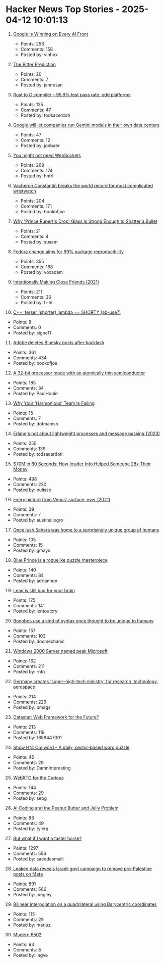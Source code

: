# Hacker News Top Stories - 2025-04-12 10:01:13

1. [Google Is Winning on Every AI Front](https://www.thealgorithmicbridge.com/p/google-is-winning-on-every-ai-front)
   - Points: 256
   - Comments: 158
   - Posted by: vinhnx

2. [The Bitter Prediction](https://4zm.org/2025/04/05/bitter-prediction.html)
   - Points: 20
   - Comments: 7
   - Posted by: jannesan

3. [Rust to C compiler – 95.9% test pass rate, odd platforms](https://fractalfir.github.io/generated_html/cg_clr_odd_platforms.html)
   - Points: 125
   - Comments: 47
   - Posted by: todsacerdoti

4. [Google will let companies run Gemini models in their own data centers](https://www.cnbc.com/2025/04/09/google-will-let-companies-run-gemini-models-in-their-own-data-centers.html)
   - Points: 47
   - Comments: 12
   - Posted by: jonbaer

5. [You might not need WebSockets](https://hntrl.io/posts/you-dont-need-websockets/)
   - Points: 269
   - Comments: 174
   - Posted by: hntrl

6. [Vacheron Constantin breaks the world record for most complicated wristwatch](https://www.hodinkee.com/articles/introducing-vacheron-constantin-les-cabinotiers-solaria)
   - Points: 204
   - Comments: 171
   - Posted by: bookofjoe

7. [Why 'Prince Rupert's Drop' Glass Is Strong Enough to Shatter a Bullet](https://www.popularmechanics.com/science/a40008994/why-the-prince-ruperts-drop-is-so-strong/)
   - Points: 21
   - Comments: 4
   - Posted by: susam

8. [Fedora change aims for 99% package reproducibility](https://lwn.net/Articles/1014979/)
   - Points: 355
   - Comments: 168
   - Posted by: voxadam

9. [Intentionally Making Close Friends (2021)](https://www.neelnanda.io/blog/43-making-friends)
   - Points: 211
   - Comments: 36
   - Posted by: fi-le

10. [C++: terser (shorter) lambda == SHORTY (ab-use?)](https://github.com/hanickadot/shorty)
   - Points: 8
   - Comments: 0
   - Posted by: signa11

11. [Adobe deletes Bluesky posts after backlash](https://petapixel.com/2025/04/10/adobe-deletes-bluesky-posts-after-furious-backlash/)
   - Points: 361
   - Comments: 434
   - Posted by: bookofjoe

12. [A 32-bit processor made with an atomically thin semiconductor](https://arstechnica.com/science/2025/04/researchers-build-a-risc-v-processor-using-a-2d-semiconductor/)
   - Points: 185
   - Comments: 34
   - Posted by: PaulHoule

13. [Why Your 'Harmonious' Team Is Failing](https://terriblesoftware.org/2025/03/12/why-your-harmonious-team-is-actually-failing/)
   - Points: 15
   - Comments: 7
   - Posted by: dotmanish

14. [Erlang's not about lightweight processes and message passing (2023)](https://stevana.github.io/erlangs_not_about_lightweight_processes_and_message_passing.html)
   - Points: 255
   - Comments: 139
   - Posted by: todsacerdoti

15. [$70M in 60 Seconds: How Insider Info Helped Someone 28x Their Money](https://data-and-politics.ghost.io/70-million-in-60-seconds-how-insider-information-helped-someone-28x-their-money/)
   - Points: 498
   - Comments: 220
   - Posted by: pulisse

16. [Every picture from Venus' surface, ever (2021)](https://www.planetary.org/articles/every-picture-from-venus-surface-ever)
   - Points: 39
   - Comments: 7
   - Posted by: austinallegro

17. [Once lush Sahara was home to a surprisingly unique group of humans](https://www.sciencealert.com/once-lush-sahara-was-home-to-a-surprisingly-unique-group-of-humans)
   - Points: 105
   - Comments: 15
   - Posted by: gmays

18. [Blue Prince is a roguelike puzzle masterpiece](https://mssv.net/2025/04/07/a-puzzle-designer-on-blue-prince-a-roguelike-puzzle-masterpiece/)
   - Points: 140
   - Comments: 84
   - Posted by: adrianhon

19. [Lead is still bad for your brain](https://neurofrontiers.blog/why-lead-is-still-bad-for-your-brain/)
   - Points: 175
   - Comments: 141
   - Posted by: lentoutcry

20. [Bonobos use a kind of syntax once thought to be unique to humans](https://www.newscientist.com/article/2474993-bonobos-use-a-kind-of-syntax-once-thought-to-be-unique-to-humans/)
   - Points: 157
   - Comments: 103
   - Posted by: docmechanic

21. [Windows 2000 Server named peak Microsoft](https://www.theregister.com/2025/04/11/windows_2000_best_microsoft/)
   - Points: 162
   - Comments: 211
   - Posted by: rntn

22. [Germany creates 'super–high-tech ministry' for research, technology, aerospace](https://www.science.org/content/article/germany-creates-super-high-tech-ministry-research-technology-and-aerospace)
   - Points: 214
   - Comments: 229
   - Posted by: pmags

23. [Datastar: Web Framework for the Future?](https://chrismalek.me/posts/data-star-first-impressions/)
   - Points: 213
   - Comments: 119
   - Posted by: 1659447091

24. [Show HN: Omiword – A daily, sector-based word puzzle](https://www.omiword.com/)
   - Points: 45
   - Comments: 29
   - Posted by: DamnInteresting

25. [WebRTC for the Curious](https://webrtcforthecurious.com)
   - Points: 144
   - Comments: 29
   - Posted by: sebg

26. [AI Coding and the Peanut Butter and Jelly Problem](https://iamcharliegraham.substack.com/p/ai-coding-and-the-peanut-butter-and)
   - Points: 88
   - Comments: 49
   - Posted by: tylerg

27. [But what if I want a faster horse?](https://rakhim.exotext.com/but-what-if-i-really-want-a-faster-horse)
   - Points: 1297
   - Comments: 556
   - Posted by: saeedesmaili

28. [Leaked data reveals Israeli govt campaign to remove pro-Palestine posts on Meta](https://www.dropsitenews.com/p/leaked-data-israeli-censorship-meta)
   - Points: 891
   - Comments: 566
   - Posted by: jbegley

29. [Bilinear interpolation on a quadrilateral using Barycentric coordinates](https://gpuopen.com/learn/bilinear-interpolation-quadrilateral-barycentric-coordinates/)
   - Points: 115
   - Comments: 29
   - Posted by: mariuz

30. [Modern 6502](https://www.mikekohn.net/micro/modern_6502.php)
   - Points: 93
   - Comments: 8
   - Posted by: ingve

